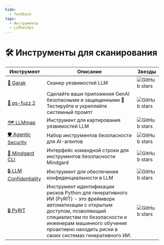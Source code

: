 ```yaml
---
hide:
  - feedback
tags:
  - Инструменты
  - LLMSecOps
---
```


# 🛠 Инструменты для сканирования

| Инструмент | Описание | Звезды |
|------------|----------|--------|
| [🔧 Garak](https://github.com/leondz/garak) | Сканер уязвимостей LLM | ![GitHub stars](https://img.shields.io/github/stars/leondz/garak?style=social) |
| [🔧 ps-fuzz 2](https://github.com/prompt-security/ps-fuzz) | Сделайте ваши приложения GenAI безопасными и защищенными 🚀 Тестируйте и укрепляйте системный промпт | ![GitHub stars](https://img.shields.io/github/stars/prompt-security/ps-fuzz?style=social) |
| [🗺️ LLMmap](https://github.com/pasquini-dario/LLMmap) | Инструмент для картирования уязвимостей LLM | ![GitHub stars](https://img.shields.io/github/stars/pasquini-dario/LLMmap?style=social) |
| [🛡️ Agentic Security](https://github.com/msoedov/agentic_security) | Набор инструментов безопасности для AI-агентов | ![GitHub stars](https://img.shields.io/github/stars/msoedov/agentic_security?style=social) |
| [🧠 Mindgard CLI](https://github.com/Mindgard/cli) | Интерфейс командной строки для инструментов безопасности Mindgard | ![GitHub stars](https://img.shields.io/github/stars/Mindgard/cli?style=social) |
| [🔒 LLM Confidentiality](https://github.com/LostOxygen/llm-confidentiality) | Инструмент для обеспечения конфиденциальности в LLM | ![GitHub stars](https://img.shields.io/github/stars/LostOxygen/llm-confidentiality?style=social) |
| [🔒 PyRIT](https://github.com/Azure/PyRIT) | Инструмент идентификации рисков Python для генеративного ИИ (PyRIT) - это фреймворк автоматизации с открытым доступом, позволяющий специалистам по безопасности и инженерам машинного обучения проактивно находить риски в своих системах генеративного ИИ. | ![GitHub stars](https://img.shields.io/github/stars/Azure/PyRIT?style=social) |